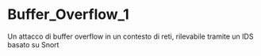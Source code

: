 # Buffer_Overflow_1
Un attacco di buffer overflow in un contesto di reti, rilevabile tramite un IDS basato su Snort
